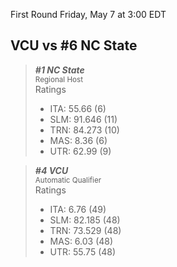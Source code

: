 First Round
Friday, May 7 at 3:00 EDT
## VCU vs #6 NC State

> ***#1 NC State***  
> <sub>Regional Host</sub>  
> Ratings  
> - ITA: 55.66 (6)  
> - SLM: 91.646 (11)  
> - TRN: 84.273 (10)  
> - MAS: 8.36 (6)  
> - UTR: 62.99 (9)  

> ***#4 VCU***  
> <sub>Automatic Qualifier</sub>  
> Ratings  
> - ITA: 6.76 (49)  
> - SLM: 82.185 (48)  
> - TRN: 73.529 (48)  
> - MAS: 6.03 (48)  
> - UTR: 55.75 (48)  